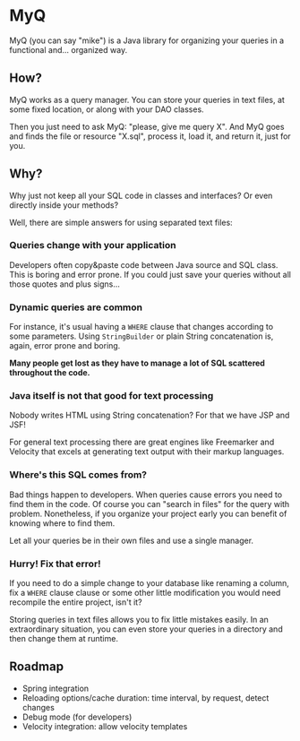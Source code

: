 MyQ
===

MyQ (you can say "mike") is a Java library for organizing your queries in a functional and... organized way.

## How?

MyQ works as a query manager. You can store your queries in text files, at some fixed location, or along with your DAO classes.

Then you just need to ask MyQ: "please, give me query X". And MyQ goes and finds the file or resource "X.sql", process it, load it, and return it, just for you. 

## Why?

Why just not keep all your SQL code in classes and interfaces? Or even directly inside your methods?

Well, there are simple answers for using separated text files:

### Queries change with your application

Developers often copy&paste code between Java source and SQL class. This is boring and error prone. If you could just save your queries without all those quotes and plus signs...

### Dynamic queries are common

For instance, it's usual having a `WHERE` clause that changes according to some parameters. Using `StringBuilder` or plain String concatenation is, again, error prone and boring.

**Many people get lost as they have to manage a lot of SQL scattered throughout the code.**

### Java itself is not that good for text processing

Nobody writes HTML using String concatenation? For that we have JSP and JSF!   

For general text processing there are great engines like Freemarker and Velocity that excels at generating text output with their markup languages.

### Where's this SQL comes from?

Bad things happen to developers. When queries cause errors you need to find them in the code. Of course you can "search in files" for the query with problem. Nonetheless, if you organize your project early you can benefit of knowing where to find them.

Let all your queries be in their own files and use a single manager.

### Hurry! Fix that error!

If you need to do a simple change to your database like renaming a column, fix a `WHERE` clause clause or some other little modification you would need recompile the entire project, isn't it?

Storing queries in text files allows you to fix little mistakes easily. In an extraordinary situation, you can even store your queries in a directory and then change them at runtime.

## Roadmap

- Spring integration
- Reloading options/cache duration: time interval, by request, detect changes
- Debug mode (for developers)
- Velocity integration: allow velocity templates